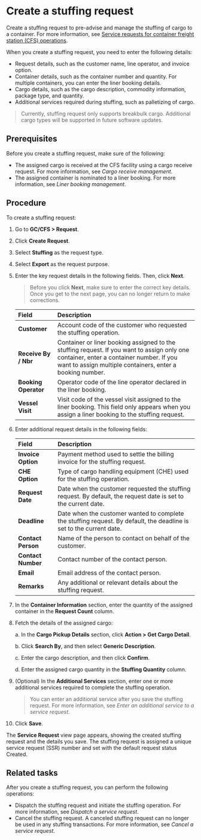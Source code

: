 # Create a stuffing request

Create a stuffing request to pre-advise and manage the stuffing of cargo to a container. For more information, see [Service requests for container freight station (CFS) operations](/Service_requests_for_container_freight_station_CFS.md).

When you create a stuffing request, you need to enter the following details:

* Request details, such as the customer name, line operator, and invoice option.
* Container details, such as the container number and quantity. For multiple containers, you can enter the liner booking details.
* Cargo details, such as the cargo description, commodity information, package type, and quantity.
* Additional services required during stuffing, such as palletizing of cargo.

> Currently, stuffing request only supports breakbulk cargo. Additional cargo types will be supported in future software updates.

## Prerequisites

Before you create a stuffing request, make sure of the following:
* The assigned cargo is received at the CFS facility using a cargo receive request. For more information, see _Cargo receive management_.
* The assigned container is nominated to a liner booking. For more information, see _Liner booking management_.

## Procedure

To create a stuffing request:

1. Go to **GC/CFS > Request**.
1. Click **Create Request**.
1. Select **Stuffing** as the request type.
1. Select **Export** as the request purpose.
1. Enter the key request details in the following fields. Then, click **Next**.

   > Before you click **Next**, make sure to enter the correct key details. Once you get to the next page, you can no longer return to make corrections.

   | Field | Description |
   | :--- | :--- |
   | **Customer** | Account code of the customer who requested the stuffing operation. |
   | **Receive By / Nbr** | Container or liner booking assigned to the stuffing request. If you want to assign only one container, enter a container number. If you want to assign multiple containers, enter a booking number. |
   | **Booking Operator** | Operator code of the line operator declared in the liner booking. |
   | **Vessel Visit** | Visit code of the vessel visit assigned to the liner booking. This field only appears when you assign a liner booking to the stuffing request.|

1. Enter additional request details in the following fields:

   | Field | Description |
   | :--- | :--- |
   | **Invoice Option** | Payment method used to settle the billing invoice for the stuffing request. |
   | **CHE Option** | Type of cargo handling equipment (CHE) used for the stuffing operation. |
   | **Request Date** | Date when the customer requested the stuffing request. By default, the request date is set to the current date. |
   | **Deadline** | Date when the customer wanted to complete the stuffing request. By default, the deadline is set to the current date.|
   | **Contact Person** | Name of the person to contact on behalf of the customer. |
   | **Contact Number** | Contact number of the contact person. |
   | **Email** | Email address of the contact person. |
   | **Remarks** | Any additional or relevant details about the stuffing request.|

1. In the **Container Information** section, enter the quantity of the assigned container in the **Request Count** column.
1. Fetch the details of the assigned cargo:

   a. In the **Cargo Pickup Details** section, click **Action > Get Cargo Detail**.

   b. Click **Search By**, and then select **Generic Description**.

   c. Enter the cargo description, and then click **Confirm**.

   d. Enter the assigned cargo quantity in the **Stuffing Quantity** column.

1. (Optional) In the **Additional Services** section, enter one or more additional services required to complete the stuffing operation.
   > You can enter an additional service after you save the stuffing request. For more information, see _Enter an additional service to a service request_.
1. Click **Save**.

The **Service Request** view page appears, showing the created stuffing request and the details you save. The stuffing request is assigned a unique service request (SSR) number and set with the default request status Created.

## Related tasks

After you create a stuffing request, you can perform the following operations:

* Dispatch the stuffing request and initiate the stuffing operation. For more information, see _Dispatch a service request_. 
* Cancel the stuffing request. A canceled stuffing request can no longer be used in any stuffing transactions. For more information, see _Cancel a service request_.









































































